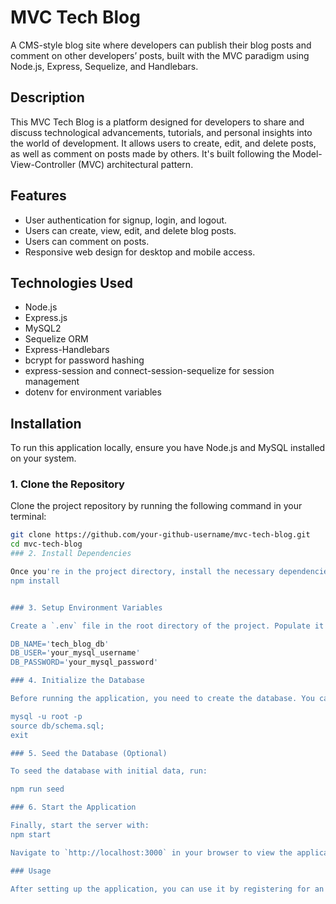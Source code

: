 # MVC Tech Blog

A CMS-style blog site where developers can publish their blog posts and comment on other developers’ posts, built with the MVC paradigm using Node.js, Express, Sequelize, and Handlebars.

## Description

This MVC Tech Blog is a platform designed for developers to share and discuss technological advancements, tutorials, and personal insights into the world of development. It allows users to create, edit, and delete posts, as well as comment on posts made by others. It's built following the Model-View-Controller (MVC) architectural pattern.

## Features

- User authentication for signup, login, and logout.
- Users can create, view, edit, and delete blog posts.
- Users can comment on posts.
- Responsive web design for desktop and mobile access.

## Technologies Used

- Node.js
- Express.js
- MySQL2
- Sequelize ORM
- Express-Handlebars
- bcrypt for password hashing
- express-session and connect-session-sequelize for session management
- dotenv for environment variables

## Installation

To run this application locally, ensure you have Node.js and MySQL installed on your system.

### 1. Clone the Repository

Clone the project repository by running the following command in your terminal:

```bash
git clone https://github.com/your-github-username/mvc-tech-blog.git
cd mvc-tech-blog
### 2. Install Dependencies

Once you're in the project directory, install the necessary dependencies by running:
npm install


### 3. Setup Environment Variables

Create a `.env` file in the root directory of the project. Populate it with your MySQL user credentials and database name like so:

DB_NAME='tech_blog_db'
DB_USER='your_mysql_username'
DB_PASSWORD='your_mysql_password'

### 4. Initialize the Database

Before running the application, you need to create the database. You can do this by running the schema file through MySQL command line or a GUI like MySQL Workbench:

mysql -u root -p
source db/schema.sql;
exit

### 5. Seed the Database (Optional)

To seed the database with initial data, run:

npm run seed

### 6. Start the Application

Finally, start the server with:
npm start

Navigate to `http://localhost:3000` in your browser to view the application.

### Usage

After setting up the application, you can use it by registering for an account and then logging in. This enables you to create, view, edit, and delete blog posts, as well as comment on posts made by other users.
